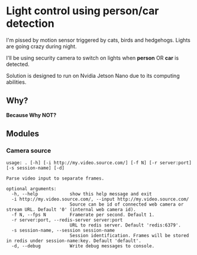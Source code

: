 # Light control using person/car detection

I'm pissed by motion sensor triggered by cats, birds and hedgehogs. Lights are going crazy during night.

I'll be using security camera to switch on lights when **person** OR **car** is detected.

Solution is designed to run on Nvidia Jetson Nano due to its computing abilities.


## Why?
**Because Why NOT?**

## Modules

### Camera source
```
usage: . [-h] [-i http://my.video.source.com/] [-f N] [-r server:port] [-s session-name] [-d]

Parse video input to separate frames.

optional arguments:
  -h, --help            show this help message and exit
  -i http://my.video.source.com/, --input http://my.video.source.com/
                        Source can be id of connected web camera or stream URL. Default '0' (internal web camera id).
  -f N, --fps N         Framerate per second. Default 1.
  -r server:port, --redis-server server:port
                        URL to redis server. Default 'redis:6379'.
  -s session-name, --session session-name
                        Session identification. Frames will be stored in redis under session-name:key. Default 'default'.
  -d, --debug           Write debug messages to console.
```
